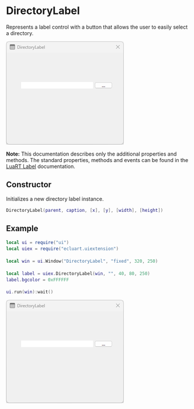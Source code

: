# DirectoryLabel

Represents a label control with a button that allows the user to easily select a directory.

![directorylabel](/docs/directorylabel/directorylabel01.png)

**Note:**
This documentation describes only the additional properties and methods.
The standard properties, methods and events can be found in the [LuaRT Label](https://www.luart.org/doc/ui/Label.html) documentation.

## Constructor

Initializes a new directory label instance.

```Lua
DirectoryLabel(parent, caption, [x], [y], [width], [height])
```

## Example

```Lua
local ui = require("ui")
local uiex = require("ecluart.uiextension")

local win = ui.Window("DirectoryLabel", "fixed", 320, 250)

local label = uiex.DirectoryLabel(win, "", 40, 80, 250)
label.bgcolor = 0xFFFFFF

ui.run(win):wait()
```

![directorylabel](/docs/directorylabel/directorylabel01.png)
